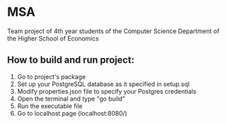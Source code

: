 # MSA
Team project of 4th year students of the Computer Science Department of the Higher School of Economics

## How to build and run project:
1. Go to project's package
2. Set up your PostgreSQL database as it specified in setup.sql
3. Modify properties.json file to specify your Postgres credentials
4. Open the terminal and type "go build"
5. Run the executable file
6. Go to localhost page (localhost:8080/)
